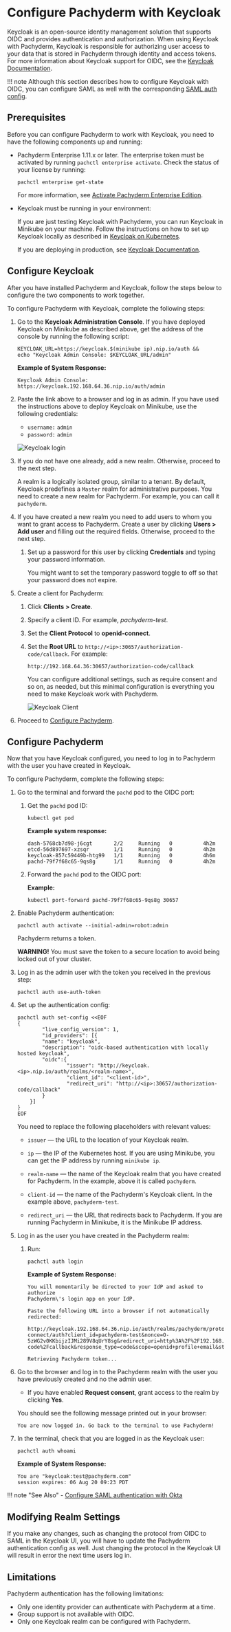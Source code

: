 # Configure Pachyderm with Keycloak

Keycloak is an open-source identity management solution that supports
OIDC and provides authentication and authorization. When using Keycloak
with Pachyderm, Keycloak is responsible for authorizing user access to
your data that is stored in Pachyderm through identity and access tokens.
For more information about Keycloak support for OIDC, see the
[Keycloak Documentation](https://www.keycloak.org/docs/latest/securing_apps/#openid-connect-2).

!!! note
    Although this section describes how to configure Keycloak with
    OIDC, you can configure SAML as well with the corresponding
    [SAML auth config](../../saml/saml_setup/#write-pachyderm-config).

## Prerequisites

Before you can configure Pachyderm to work with Keycloak, you need to
have the following components up and running:

* Pachyderm Enterprise 1.11.x or later. The enterprise token must be
  activated by running `pachctl enterprise activate`.
  Check the status of your license by running:

  ```shell
  pachctl enterprise get-state
  ```

  For more information, see [Activate Pachyderm Enterprise Edition](../../../deployment/#activate-pachyderm-enterprise-edition).

* Keycloak must be running in your environment:

  If you are just testing Keycloak with Pachyderm, you can run
  Keycloak in Minikube on your machine. Follow the instructions
  on how to set up Keycloak locally as described in
  [Keycloak on Kubernetes](https://www.keycloak.org/getting-started/getting-started-kube).

  If you are deploying in production, see [Keycloak Documentation](https://www.keycloak.org/getting-started).

## Configure Keycloak

After you have installed Pachyderm and Keycloak, follow the steps
below to configure the two components to work together.

To configure Pachyderm with Keycloak, complete the following steps:

1. Go to the **Keycloak Administration Console**. If you have deployed
Keycloak on Minikube as described above, get the address of the console
by running the following script:

   ```shell
   KEYCLOAK_URL=https://keycloak.$(minikube ip).nip.io/auth &&
   echo "Keycloak Admin Console: $KEYCLOAK_URL/admin"
   ```

   **Example of System Response:**

   ```shell
   Keycloak Admin Console: https://keycloak.192.168.64.36.nip.io/auth/admin
   ```

1. Paste the link above to a browser and log in as admin. If you have
used the instructions above to deploy Keycloak on Minikube, use the following
credentials:

   * `username:` `admin`
   * `password:` `admin`

   ![Keycloak login](../../../assets/images/s_keycloak_login.png)

1. If you do not have one already, add a new realm. Otherwise, proceed to
the next step.

   A realm is a logically isolated group, similar to a tenant. By default,
   Keycloak predefines a `Master` realm for administrative purposes. You need
   to create a new realm for Pachyderm. For example, you can call it
   `pachyderm`.

1. If you have created a new realm you need to add users to whom you want to
grant access to Pachyderm. Create a user by clicking **Users > Add user** and
filling out the required fields. Otherwise, proceed to the next step.

   1. Set up a password for this user by clicking **Credentials** and typing
   your password information.

      You might want to set the temporary password toggle to off so that your
      password does not expire.

1. Create a client for Pachyderm:

   1. Click **Clients > Create**.
   1. Specify a client ID. For example, *pachyderm-test*.
   1. Set the **Client Protocol** to **openid-connect**.
   1. Set the **Root URL** to `http://<ip>:30657/authorization-code/callback`.
      For example:

      ```shell
      http://192.168.64.36:30657/authorization-code/callback
      ```

      You can configure additional settings, such as require consent and so on,
      as needed, but this minimal configuration is everything you need to make
      Keycloak work with Pachyderm.

      ![Keycloak Client](../../../assets/images/s_keycloak_client.png)

1. Proceed to [Configure Pachyderm](#confgiure-pachyderm).

## Configure Pachyderm

Now that you have Keycloak configured, you need to log in to Pachyderm
with the user you have created in Keycloak.

To configure Pachyderm, complete the following steps:

1. Go to the terminal and forward the `pachd` pod to the OIDC port:

   1. Get the `pachd` pod ID:

      ```shell
      kubectl get pod
      ```

      **Example system response:**

      ```shell
      dash-5768cb7d98-j6cgt       2/2     Running   0          4h2m
      etcd-56d897697-xzsqr        1/1     Running   0          4h2m
      keycloak-857c59449b-htg99   1/1     Running   0          4h6m
      pachd-79f7f68c65-9qs8g      1/1     Running   0          4h2m
      ```

   1. Forward the `pachd` pod to the OIDC port:

      **Example:**

      ```shell
      kubectl port-forward pachd-79f7f68c65-9qs8g 30657
      ```

1. Enable Pachyderm authentication:

   ```shell
   pachctl auth activate --initial-admin=robot:admin
   ```

   Pachyderm returns a token.

   **WARNING!** You must save the token to a secure location
   to avoid being locked out of your cluster.

1. Log in as the admin user with the token you received in the previous
step:

   ```shell
   pachctl auth use-auth-token
   ```

1. Set up the authentication config:

    ```shell
    pachctl auth set-config <<EOF
    {
            "live_config_version": 1,
            "id_providers": [{
            "name": "keycloak",
            "description": "oidc-based authentication with locally hosted keycloak",
            "oidc":{
                    "issuer": "http://keycloak.<ip>.nip.io/auth/realms/<realm-name>",
                    "client_id": "<client-id>",
                    "redirect_uri": "http://<ip>:30657/authorization-code/callback"
            }
        }]
    }
    EOF
    ```

    You need to replace the following placeholders with relevant values:

    - `issuer` — the URL to the location of your Keycloak realm.
    - `ip` — the IP of the Kubernetes host. If you are using Minikube, you can get the
    IP address by running `minikube ip`.
 
    - `realm-name` — the name of the Keycloak realm that you have created for Pachyderm.
    In the example, above it is called `pachyderm`.

    - `client-id` — the name of the Pachyderm's Keycloak client. In the example above,
    `pachyderm-test`.

    - `redirect_uri` — the URL that redirects back to Pachyderm. If you are running Pachyderm
    in Minikube, it is the Minikube IP address.

1. Log in as the user you have created in the Pachyderm realm:

   1. Run:

      ```shell
      pachctl auth login
      ```

      **Example of System Response:**

      ```shell
      You will momentarily be directed to your IdP and asked to authorize
      Pachyderm\'s login app on your IdP.

      Paste the following URL into a browser if not automatically redirected:

      http://keycloak.192.168.64.36.nip.io/auth/realms/pachyderm/protocol/openid-connect/auth?client_id=pachyderm-test&nonce=O-5zWG2v0KKbijzIJMi289V8qUrY8sg&redirect_uri=http%3A%2F%2F192.168.64.36%3A30657%2Fauthorization-code%2Fcallback&response_type=code&scope=openid+profile+email&state=d4lTSkAImVpvEqiQgHIkf6Fp3Y5E9E8

      Retrieving Pachyderm token...
      ```

1. Go to the browser and log in to the Pachyderm realm
with the user you have previously created and no the admin
user.

   * If you have enabled **Request consent**, grant access to
   the realm by clicking **Yes**.

   You should see the following message printed out in your browser:

   ```
   You are now logged in. Go back to the terminal to use Pachyderm!
   ```

1. In the terminal, check that you are logged in as the Keycloak user:

   ```shell
   pachctl auth whoami
   ```

   **Example of System Response:**

   ```shell
   You are "keycloak:test@pachyderm.com"
   session expires: 06 Aug 20 09:23 PDT
   ```

!!! note "See Also"
    - [Configure SAML authentication with Okta](../../saml/saml_setup/)

## Modifying Realm Settings

If you make any changes, such as changing the protocol from
OIDC to SAML in the Keycloak UI, you will have
to update the Pachyderm authentication config as well. Just
changing the protocol in the Keycloak UI will result in
error the next time users log in.

## Limitations

Pachyderm authentication has the following limitations:

- Only one identity provider can authenticate with Pachyderm at a time.
- Group support is not available with OIDC.
- Only one Keycloak realm can be configured with Pachyderm.
